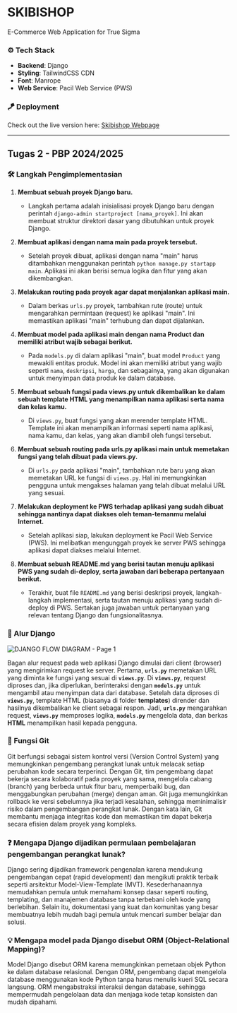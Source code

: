 # SKIBISHOP
E-Commerce Web Application for True Sigma


### ⚙️ Tech Stack
- **Backend**: Django
- **Styling**: TailwindCSS CDN
- **Font**: Manrope
- **Web Service**: Pacil Web Service (PWS)

### 🪁 Deployment
Check out the live version here: [Skibishop Webpage](http://andrew-devito-skibishop.pbp.cs.ui.ac.id/)

---

## Tugas 2 - PBP 2024/2025

### 🛠️ Langkah Pengimplementasian

1. **Membuat sebuah proyek Django baru.**
   - Langkah pertama adalah inisialisasi proyek Django baru dengan perintah `django-admin startproject [nama_proyek]`. Ini akan membuat struktur direktori dasar yang dibutuhkan untuk proyek Django.

2. **Membuat aplikasi dengan nama main pada proyek tersebut.**
   - Setelah proyek dibuat, aplikasi dengan nama "main" harus ditambahkan menggunakan perintah `python manage.py startapp main`. Aplikasi ini akan berisi semua logika dan fitur yang akan dikembangkan.

3. **Melakukan routing pada proyek agar dapat menjalankan aplikasi main.**
   - Dalam berkas `urls.py` proyek, tambahkan rute (route) untuk mengarahkan permintaan (request) ke aplikasi "main". Ini memastikan aplikasi "main" terhubung dan dapat dijalankan.

4. **Membuat model pada aplikasi main dengan nama Product dan memiliki atribut wajib sebagai berikut.**
   - Pada `models.py` di dalam aplikasi "main", buat model `Product` yang mewakili entitas produk. Model ini akan memiliki atribut yang wajib seperti `nama`, `deskripsi`, `harga`, dan sebagainya, yang akan digunakan untuk menyimpan data produk ke dalam database.

5. **Membuat sebuah fungsi pada views.py untuk dikembalikan ke dalam sebuah template HTML yang menampilkan nama aplikasi serta nama dan kelas kamu.**
   - Di `views.py`, buat fungsi yang akan merender template HTML. Template ini akan menampilkan informasi seperti nama aplikasi, nama kamu, dan kelas, yang akan diambil oleh fungsi tersebut.

6. **Membuat sebuah routing pada urls.py aplikasi main untuk memetakan fungsi yang telah dibuat pada views.py.**
   - Di `urls.py` pada aplikasi "main", tambahkan rute baru yang akan memetakan URL ke fungsi di `views.py`. Hal ini memungkinkan pengguna untuk mengakses halaman yang telah dibuat melalui URL yang sesuai.

7. **Melakukan deployment ke PWS terhadap aplikasi yang sudah dibuat sehingga nantinya dapat diakses oleh teman-temanmu melalui Internet.**
   - Setelah aplikasi siap, lakukan deployment ke Pacil Web Service (PWS). Ini melibatkan mengunggah proyek ke server PWS sehingga aplikasi dapat diakses melalui Internet.

8. **Membuat sebuah README.md yang berisi tautan menuju aplikasi PWS yang sudah di-deploy, serta jawaban dari beberapa pertanyaan berikut.**
   - Terakhir, buat file `README.md` yang berisi deskripsi proyek, langkah-langkah implementasi, serta tautan menuju aplikasi yang sudah di-deploy di PWS. Sertakan juga jawaban untuk pertanyaan yang relevan tentang Django dan fungsionalitasnya.

### 🔄 Alur Django

![DJANGO FLOW DIAGRAM - Page 1](https://github.com/user-attachments/assets/89cb8dfe-ac91-4428-a613-755995ccdd60)

Bagan alur request pada web aplikasi Django dimulai dari client (browser) yang mengirimkan request ke server. Pertama, **`urls.py`** memetakan URL yang diminta ke fungsi yang sesuai di **`views.py`**. Di **`views.py`**, request diproses dan, jika diperlukan, berinteraksi dengan **`models.py`** untuk mengambil atau menyimpan data dari database. Setelah data diproses di **`views.py`**, template HTML (biasanya di folder **templates**) dirender dan hasilnya dikembalikan ke client sebagai respon. Jadi, **`urls.py`** mengarahkan request, **`views.py`** memproses logika, **`models.py`** mengelola data, dan berkas **HTML** menampilkan hasil kepada pengguna.

### 🔧 Fungsi Git

Git berfungsi sebagai sistem kontrol versi (Version Control System) yang memungkinkan pengembang perangkat lunak untuk melacak setiap perubahan kode secara terperinci. Dengan Git, tim pengembang dapat bekerja secara kolaboratif pada proyek yang sama, mengelola cabang (branch) yang berbeda untuk fitur baru, memperbaiki bug, dan menggabungkan perubahan (merge) dengan aman. Git juga memungkinkan rollback ke versi sebelumnya jika terjadi kesalahan, sehingga meminimalisir risiko dalam pengembangan perangkat lunak. Dengan kata lain, Git membantu menjaga integritas kode dan memastikan tim dapat bekerja secara efisien dalam proyek yang kompleks.

### ❓ Mengapa Django dijadikan permulaan pembelajaran pengembangan perangkat lunak?

Django sering dijadikan framework pengenalan karena mendukung pengembangan cepat (rapid development) dan mengikuti praktik terbaik seperti arsitektur Model-View-Template (MVT). Kesederhanaannya memudahkan pemula untuk memahami konsep dasar seperti routing, templating, dan manajemen database tanpa terbebani oleh kode yang berlebihan. Selain itu, dokumentasi yang kuat dan komunitas yang besar membuatnya lebih mudah bagi pemula untuk mencari sumber belajar dan solusi.

### 💡 Mengapa model pada Django disebut ORM (Object-Relational Mapping)?

Model Django disebut ORM karena memungkinkan pemetaan objek Python ke dalam database relasional. Dengan ORM, pengembang dapat mengelola database menggunakan kode Python tanpa harus menulis kueri SQL secara langsung. ORM mengabstraksi interaksi dengan database, sehingga mempermudah pengelolaan data dan menjaga kode tetap konsisten dan mudah dipahami.
